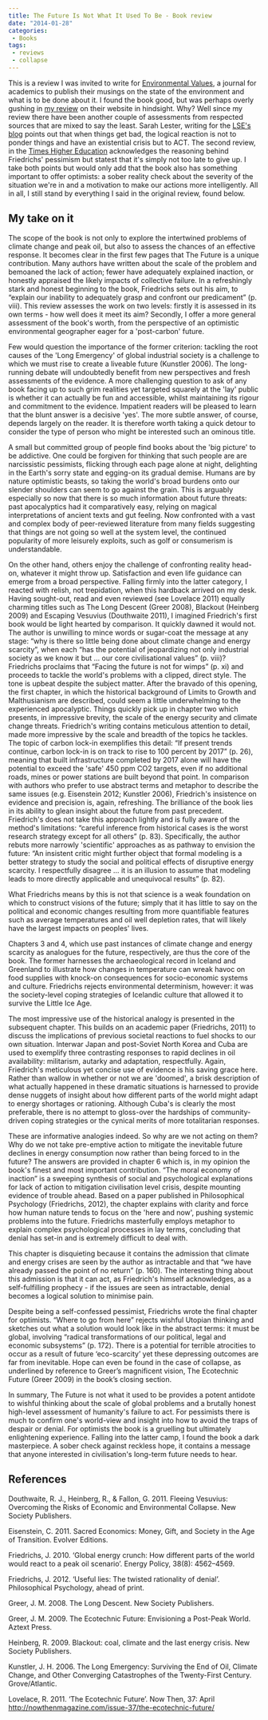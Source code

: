```yaml
---
title: The Future Is Not What It Used To Be - Book review
date: "2014-01-28"
categories:
 - Books
tags:
 - reviews
 - collapse 
---
```


This is a review I was invited to write for [Environmental Values](http://www.erica.demon.co.uk/EV.html),
a journal for academics to publish their musings on the state of the
environment and what is to be done about it. I found the book good, but was
perhaps overly gushing in [my review](http://www.erica.demon.co.uk/EV/reviews/76_Friedrichs.pdf)
on their website in hindsight. Why? Well since my review there have been
another couple of assessments from respected sources that are mixed to
say the least. Sarah Lester, writing for the
[LSE's blog](http://blogs.lse.ac.uk/lsereviewofbooks/2013/12/20/book-review-the-future-is-not-what-it-used-to-be/)
points out that when things get bad,
the logical reaction is not to ponder things and have an existential crisis
but to ACT. The second review, in the
[Times Higher Education](http://www.timeshighereducation.co.uk/books/the-future-is-not-what-it-used-to-be-climate-change-and-energy-scarcity-by-jrg-friedrichs/2007555.article)
acknowledges the reasoning behind Friedrichs' pessimism but statest that
it's simply not too late to give up. I take both points but would only add
that the book also has something important to offer optimists: a sober
reality check about the severity of the situation we're in and a motivation
to make our actions more intelligently. All in all, I still stand by
everything I said in the original review, found below.



## My take on it


The scope of the book is not only to explore the intertwined problems of climate change and peak oil, but also to assess the chances of an effective response. It becomes clear in the first few pages that The Future is a unique contribution. Many authors have written about the scale of the problem and bemoaned the lack of action; fewer have adequately explained inaction, or honestly appraised the likely impacts of collective failure. In a refreshingly stark and honest beginning to the book, Friedrichs sets out his aim, to “explain our inability to adequately grasp and confront our predicament” (p. viii). This review assesses the work on two levels: firstly it is assessed in its own terms - how well does it meet its aim? Secondly, I offer a more general assessment of the book's worth, from the perspective of an optimistic environmental geographer eager for a 'post-carbon' future.

Few would question the importance of the former criterion: tackling the root causes of the 'Long Emergency' of global industrial society is a challenge to which we must rise to create a liveable future (Kunstler 2006). The long-running debate will undoubtedly benefit from new perspectives and fresh assessments of the evidence. A more challenging question to ask of any book facing up to such grim realities yet targeted squarely at the 'lay' public is whether it can actually be fun and accessible, whilst maintaining its rigour and commitment to the evidence. Impatient readers will be pleased to learn that the blunt answer is a decisive 'yes'. The more subtle answer, of course, depends largely on the reader. It is therefore worth taking a quick detour to consider the type of person who might be interested such an ominous title.

A small but committed group of people find books about the 'big picture' to be addictive. One could be forgiven for thinking that such people are are narcissistic pessimists, flicking through each page alone at night, delighting in the Earth's sorry state and egging-on its gradual demise. Humans are by nature optimistic beasts, so taking the world's broad burdens onto our slender shoulders can seem to go against the grain. This is arguably especially so now that there is so much information about future threats: past apocalyptics had it comparatively easy, relying on magical interpretations of ancient texts and gut feeling. Now confronted with a vast and complex body of peer-reviewed literature from many fields suggesting that things are not going so well at the system level, the continued popularity of more leisurely exploits, such as golf or consumerism is understandable.

On the other hand, others enjoy the challenge of confronting reality head-on, whatever it might throw up. Satisfaction and even life guidance can emerge from a broad perspective. Falling firmly into the latter category, I reacted with relish, not trepidation, when this hardback arrived on my desk. Having sought-out, read and even reviewed (see Lovelace 2011) equally charming titles such as The Long Descent (Greer 2008), Blackout (Heinberg 2009) and Escaping Vesuvius (Douthwaite 2011), I imagined Friedrich's first book would be light hearted by comparison. It quickly dawned it would not. The author is unwilling to mince words or sugar-coat the message at any stage: “why is there so little being done about climate change and energy scarcity”, when each “has the potential of jeopardizing not only industrial society as we know it but … our core civilisational values” (p. viii)? Friedrichs proclaims that “Facing the future is not for wimps” (p. xi) and proceeds to tackle the world's problems with a clipped, direct style. The tone is upbeat despite the subject matter.
After the bravado of this opening, the first chapter, in which the historical background of Limits to Growth and Malthusianism are described, could seem a little underwhelming to the experienced apocalyptic. Things quickly pick up in chapter two which presents, in impressive brevity, the scale of the energy security and climate change threats. Friedrich's writing contains meticulous attention to detail, made more impressive by the scale and breadth of the topics he tackles. The topic of carbon lock-in exemplifies this detail: “If present trends continue, carbon lock-in is on track to rise to 100 percent by 2017” (p. 26), meaning that built infrastructure completed by 2017 alone will have the potential to exceed the 'safe' 450 ppm CO2 targets, even if no additional roads, mines or power stations are built beyond that point. In comparison with authors who prefer to use abstract terms and metaphor to describe the same issues (e.g. Eisenstein 2012; Kunstler 2006), Friedrich's insistence on evidence and precision is, again, refreshing.
The brilliance of the book lies in its ability to glean insight about the future from past precedent. Friedrich's does not take this approach lightly and is fully aware of the method's limitations: “careful inference from historical cases is the worst research strategy except for all others” (p. 83). Specifically, the author rebuts more narrowly 'scientific' approaches as as pathway to envision the future: “An insistent critic might further object that formal modeling is a better strategy to study the social and political effects of disruptive energy scarcity. I respectfully disagree … it is an illusion to assume that modeling leads to more directly applicable and unequivocal results” (p. 82).

What Friedrichs means by this is not that science is a weak foundation on which to construct visions of the future; simply that it has little to say on the political and economic changes resulting from more quantifiable features such as average temperatures and oil well depletion rates, that will likely have the largest impacts on peoples' lives.

Chapters 3 and 4, which use past instances of climate change and energy scarcity as analogues for the future, respectively, are thus the core of the book. The former harnesses the archaeological record in Iceland and Greenland to illustrate how changes in temperature can wreak havoc on food supplies with knock-on consequences for socio-economic systems and culture. Friedrichs rejects environmental determinism, however: it was the society-level coping strategies of Icelandic culture that allowed it to survive the Little Ice Age.

The most impressive use of the historical analogy is presented in the subsequent chapter. This builds on an academic paper (Friedrichs, 2011) to discuss the implications of previous societal reactions to fuel shocks to our own situation. Interwar Japan and post-Soviet North Korea and Cuba are used to exemplify three contrasting responses to rapid declines in oil availability: militarism, autarky and adaptation, respectfully. Again, Friedrich's meticulous yet concise use of evidence is his saving grace here. Rather than wallow in whether or not we are 'doomed', a brisk description of what actually happened in these dramatic situations is harnessed to provide dense nuggets of insight about how different parts of the world might adapt to energy shortages or rationing. Although Cuba's is clearly the most preferable, there is no attempt to gloss-over the hardships of community-driven coping strategies or the cynical merits of more totalitarian responses.

These are informative analogies indeed. So why are we not acting on them? Why do we not take pre-emptive action to mitigate the inevitable future declines in energy consumption now rather than being forced to in the future? The answers are provided in chapter 6 which is, in my opinion the book's finest and most important contribution. “The moral economy of inaction” is a sweeping synthesis of social and psychological explanations for lack of action to mitigation civilisation level crisis, despite mounting evidence of trouble ahead. Based on a paper published in Philosophical Psychology (Friedrichs, 2012), the chapter explains with clarity and force how human nature tends to focus on the 'here and now', pushing systemic problems into the future. Friedrichs masterfully employs metaphor to explain complex psychological processes in lay terms, concluding that denial has set-in and is extremely difficult to deal with.

This chapter is disquieting because it contains the admission that climate and energy crises are seen by the author as intractable and that “we have already passed the point of no return” (p. 160). The interesting thing about this admission is that it can act, as Friedrich's himself acknowledges, as a self-fulfilling prophecy - if the issues are seen as intractable, denial becomes a logical solution to minimise pain.

Despite being a self-confessed pessimist, Friedrichs wrote the final chapter for optimists. “Where to go from here” rejects wishful Utopian thinking and sketches out what a solution would look like in the abstract terms: it must be global, involving “radical transformations of our political, legal and economic subsystems” (p. 172). There is a potential for terrible atrocities to occur as a result of future ‘eco-scarcity’ yet these depressing outcomes are far from inevitable. Hope can even be found in the case of collapse, as underlined by reference to Greer’s magnificent vision, The Ecotechnic Future (Greer 2009) in the book’s closing section.

In summary, The Future is not what it used to be provides a potent antidote to wishful thinking about the scale of global problems and a brutally honest high-level assessment of humanity's failure to act. For pessimists there is much to confirm one's world-view and insight into how to avoid the traps of despair or denial. For optimists the book is a gruelling but ultimately enlightening experience. Falling into the latter camp, I found the book a dark masterpiece. A sober check against reckless hope, it contains a message that anyone interested in civilisation's long-term future needs to hear.

## References

Douthwaite, R. J., Heinberg, R., & Fallon, G. 2011. Fleeing Vesuvius: Overcoming the 	Risks of Economic and Environmental Collapse. New Society Publishers.

Eisenstein, C. 2011. Sacred Economics: Money, Gift, and Society in the Age of 	Transition. Evolver Editions.

Friedrichs, J. 2010. ‘Global energy crunch: How different parts of the world would react to a peak oil scenario’. Energy Policy, 38(8): 4562–4569.

Friedrichs, J. 2012. ‘Useful lies: The twisted rationality of denial’. Philosophical 	Psychology, ahead of print.

Greer, J. M. 2008. The Long Descent. New Society Publishers.

Greer, J. M. 2009. The Ecotechnic Future: Envisioning a Post-Peak World. Aztext Press.

Heinberg, R. 2009. Blackout: coal, climate and the last energy crisis. New Society Publishers.

Kunstler, J. H. 2006. The Long Emergency: Surviving the End of Oil, Climate Change, and Other Converging Catastrophes of the Twenty-First Century. Grove/Atlantic.

Lovelace, R. 2011. ‘The Ecotechnic Future’. Now Then, 37: April 	http://nowthenmagazine.com/issue-37/the-ecotechnic-future/ 


